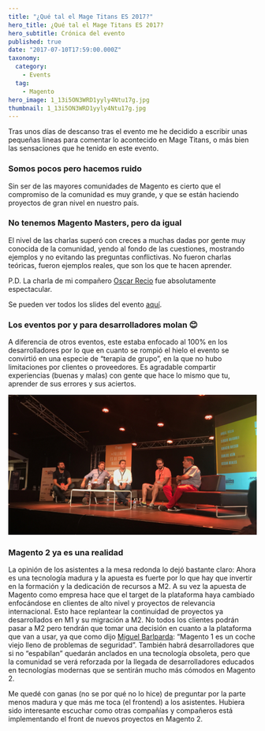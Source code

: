 ```yaml
---
title: "¿Qué tal el Mage Titans ES 2017?"
hero_title: ¿Qué tal el Mage Titans ES 2017?
hero_subtitle: Crónica del evento
published: true
date: "2017-07-10T17:59:00.000Z"
taxonomy:
  category:
    - Events
  tag:
    - Magento
hero_image: 1_13i5ON3WRD1yyly4Ntu17g.jpg
thumbnail: 1_13i5ON3WRD1yyly4Ntu17g.jpg
---
```


Tras unos días de descanso tras el evento me he decidido a escribir unas pequeñas lineas para comentar lo acontecido en Mage Titans, o más bien las sensaciones que he tenido en este evento.

### Somos pocos pero hacemos ruido

Sin ser de las mayores comunidades de Magento es cierto que el compromiso de la comunidad es muy grande, y que se están haciendo proyectos de gran nivel en nuestro país.

### No tenemos Magento Masters, pero da igual

El nivel de las charlas superó con creces a muchas dadas por gente muy conocida de la comunidad, yendo al fondo de las cuestiones, mostrando ejemplos y no evitando las preguntas conflictivas. No fueron charlas teóricas, fueron ejemplos reales, que son los que te hacen aprender.

P.D. La charla de mi compañero [Oscar Recio](undefined) fue absolutamente espectacular.

Se pueden ver todos los slides del evento [aquí](https://es.slideshare.net/MageTitansES).

### Los eventos por y para desarrolladores molan 😊

A diferencia de otros eventos, este estaba enfocado al 100% en los desarrolladores por lo que en cuanto se rompió el hielo el evento se convirtió en una especie de “terapia de grupo”, en la que no hubo limitaciones por clientes o proveedores. Es agradable compartir experiencias (buenas y malas) con gente que hace lo mismo que tu, aprender de sus errores y sus aciertos.

![](1*1rneokqRUsTd_k6LN4gmGA.jpeg)

### Magento 2 ya es una realidad

La opinión de los asistentes a la mesa redonda lo dejó bastante claro: Ahora es una tecnología madura y la apuesta es fuerte por lo que hay que invertir en la formación y la dedicación de recursos a M2. A su vez la apuesta de Magento como empresa hace que el target de la plataforma haya cambiado enfocándose en clientes de alto nivel y proyectos de relevancia internacional. Esto hace replantear la continuidad de proyectos ya desarrollados en M1 y su migración a M2. No todos los clientes podrán pasar a M2 pero tendrán que tomar una decisión en cuanto a la plataforma que van a usar, ya que como dijo [Miguel Barlparda](https://twitter.com/mbalparda): “Magento 1 es un coche viejo lleno de problemas de seguridad”. También habrá desarrolladores que si no “espabilan” quedarán anclados en una tecnología obsoleta, pero que la comunidad se verá reforzada por la llegada de desarrolladores educados en tecnologías modernas que se sentirán mucho más cómodos en Magento 2.

Me quedé con ganas (no se por qué no lo hice) de preguntar por la parte menos madura y que más me toca (el frontend) a los asistentes. Hubiera sido interesante escuchar como otras compañías y compañeros está implementando el front de nuevos proyectos en Magento 2.
